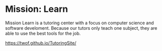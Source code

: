# Mission: Learn

Mission Learn is a tutoring center with a focus on computer science and software develoment. Because our tutors only teach one subject, they are able to use the best tools for the job.

https://twof.github.io/TutoringSite/
